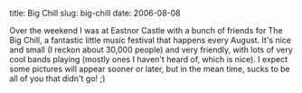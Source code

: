 title: Big Chill
slug: big-chill
date: 2006-08-08


Over the weekend I was at Eastnor Castle with a bunch of friends for The Big Chill, a fantastic little music festival that happens every August. It's nice and small (I reckon about 30,000 people) and very friendly, with lots of very cool bands playing (mostly ones I haven't heard of, which is nice).
I expect some pictures will appear sooner or later, but in the mean time, sucks to be all of you that didn't go! ;)
